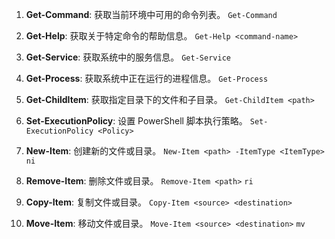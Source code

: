 1. **Get-Command**: 获取当前环境中可用的命令列表。
    `Get-Command`
    
2. **Get-Help**: 获取关于特定命令的帮助信息。
    `Get-Help <command-name>`
    
3. **Get-Service**: 获取系统中的服务信息。
    `Get-Service`
    
4. **Get-Process**: 获取系统中正在运行的进程信息。
    `Get-Process`
    
5. **Get-ChildItem**: 获取指定目录下的文件和子目录。
    `Get-ChildItem <path>`
    
6. **Set-ExecutionPolicy**: 设置 PowerShell 脚本执行策略。
    `Set-ExecutionPolicy <Policy>`
    
7. **New-Item**: 创建新的文件或目录。
    `New-Item <path> -ItemType <ItemType>`
	`ni`
1. **Remove-Item**: 删除文件或目录。
    `Remove-Item <path>`
    `ri`
9. **Copy-Item**: 复制文件或目录。
    `Copy-Item <source> <destination>`
    
10. **Move-Item**: 移动文件或目录。
    `Move-Item <source> <destination>`
    `mv`